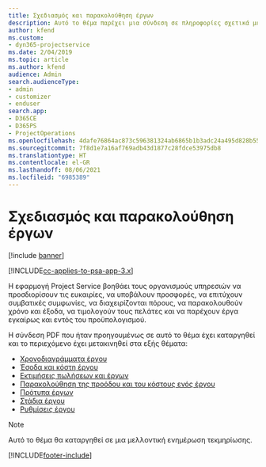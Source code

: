```yaml
---
title: Σχεδιασμός και παρακολούθηση έργων
description: Αυτό το θέμα παρέχει μια σύνδεση σε πληροφορίες σχετικά με το σχεδιασμό και την παρακολούθηση στο Project Service Automation.
author: kfend
ms.custom:
- dyn365-projectservice
ms.date: 2/04/2019
ms.topic: article
ms.author: kfend
audience: Admin
search.audienceType:
- admin
- customizer
- enduser
search.app:
- D365CE
- D365PS
- ProjectOperations
ms.openlocfilehash: 4dafe76864ac873c596381324ab6865b1b3adc24a495d828b552e7ac459954b9
ms.sourcegitcommit: 7f8d1e7a16af769adb43d1877c28fdce53975db8
ms.translationtype: HT
ms.contentlocale: el-GR
ms.lasthandoff: 08/06/2021
ms.locfileid: "6985389"
---
```

# <a name="project-planning-and-tracking"></a>Σχεδιασμός και παρακολούθηση έργων

[!include [banner](../../includes/psa-now-project-operations.md)]

[!INCLUDE[cc-applies-to-psa-app-3.x](../../includes/cc-applies-to-psa-app-3x.md)]

Η εφαρμογή Project Service βοηθάει τους οργανισμούς υπηρεσιών να προσδιορίσουν τις ευκαιρίες, να υποβάλουν προσφορές, να επιτύχουν συμβατικές συμφωνίες, να διαχειρίζονται πόρους, να παρακολουθούν χρόνο και έξοδα, να τιμολογούν τους πελάτες και να παρέχουν έργα εγκαίρως και εντός του προϋπολογισμού. 

Η σύνδεση PDF που ήταν προηγουμένως σε αυτό το θέμα έχει καταργηθεί και το περιεχόμενο έχει μετακινηθεί στα εξής θέματα:

- [Χρονοδιαγράμματα έργου](../project-creating.md)
- [Έσοδα και κόστη έργου](../project-estimating.md)
- [Εκτιμήσεις πωλήσεων και έργων](../project-leveraging.md)
- [Παρακολούθηση της προόδου και του κόστους ενός έργου](../project-tracking.md)
- [Πρότυπα έργων](../project-templates.md)
- [Στάδια έργου](../project-stages.md)
- [Ρυθμίσεις έργου](../project-settings.md)

> [!NOTE]
> Αυτό το θέμα θα καταργηθεί σε μια μελλοντική ενημέρωση τεκμηρίωσης. 


[!INCLUDE[footer-include](../../includes/footer-banner.md)]